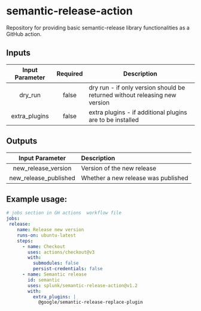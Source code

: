 # semantic-release-action
Repository for providing basic semantic-release library functionalities as a GitHub action.

## Inputs
| Input Parameter  | Required | Description                                                                |
|:----------------:|:--------:|----------------------------------------------------------------------------|
|     dry_run      |  false   | dry run - if only version should be returned without releasing new version |
|   extra_plugins  |  false   | extra plugins - if additional plugins are to be installed                  |

## Outputs
|       Input Parameter       | Description                                                    |
|:---------------------------:|:---------------------------------------------------------------|
|     new_release_version     | Version of the new release                                     |
|    new_release_published    | Whether a new release was published                            |                                                                     

## Example usage:

```yaml
# jobs section in GH actions  workflow file 
jobs:
 release:
    name: Release new version
    runs-on: ubuntu-latest
    steps:
      - name: Checkout
        uses: actions/checkout@v3
        with:
          submodules: false
          persist-credentials: false
      - name: Semantic release
        id: semantic
        uses: splunk/semantic-release-action@v1.2
        with:
          extra_plugins: |
            @google/semantic-release-replace-plugin
```
